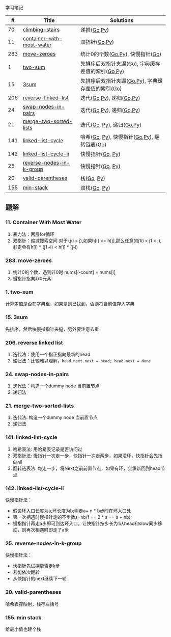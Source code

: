 学习笔记


|#|Title|Solutions|
|---|---|------|
|70|[climbing-stairs](https://leetcode-cn.com/problems/climbing-stairs) | 递推([Go](70/climbing_stairs.go),[Py](70/climbing_stairs.py))|
|11|[container-with-most-water](https://leetcode-cn.com/problems/container-with-most-water) | 双指针([Go](11/container_with_most_water.go),[Py](11/container_with_most_water.py))|
|283|[move-zeroes](https://leetcode-cn.com/problems/move-zeroes)| 统计0的个数([Go](283/move_zeros.go),[Py](283/move_zeros.py)), 快慢指针([Go](283/move_zeros.go))|
|1|[two-sum](https://leetcode-cn.com/problems/two-sum)| 先排序后双指针夹逼([Go](1/two_sum.go)), 字典缓存差值的索引([Go](1/two_sum_2.go),[Py](1/two_sum.py))|
|15|[3sum](https://leetcode-cn.com/problems/3sum)| 先排序后双指针夹逼([Go](15/3sum_2.go),[Py](15/3sum.py)), 字典缓存差值的索引([Go](15/3sum.go))|
|206|[reverse-linked-list](https://leetcode-cn.com/problems/reverse-linked-list)| 迭代([Go](206/reverse_linked_list.go),[Py](206/reverse_linked_list.py)), 递归([Go](206/reverse_linked_list2.go),[Py](206/reverse_linked_list2.py))|
|24|[swap-nodes-in-pairs](https://leetcode-cn.com/problems/swap-nodes-in-pairs)| 迭代([Go](24/swap_nodes_in_pairs2.go),[Py](24/swap_nodes_in_pairs2.py)), 递归([Go](24/swap_nodes_in_pairs.go),[Py](24/swap_nodes_in_pairs.py))|
|21|[merge-two-sorted-lists](https://leetcode-cn.com/problems/merge-two-sorted-lists) | 迭代([Go](21/merge_two_sorted_lists.go), [Py](21/merge_two_sorted_lists.py)), 递归([Go](21/merge_two_sorted_lists2.go),[Py](21/merge_two_sorted_lists2.py))|
|141|[linked-list-cycle](https://leetcode-cn.com/problems/linked-list-cycle) | 哈希([Go](141/linked_list_cycle.go), [Py](141/linked_list_cycle.py)), 快慢指针([Go](141/linked_list_cycle2.go),[Py](141/linked_list_cycle2.py)), 翻转链表([Go](141/linked_list_cycle3.go))|
|142|[linked-list-cycle-ii](https://leetcode-cn.com/problems/linked-list-cycle-ii) | 快慢指针([Go](142/linked_list_cycle_ii.go), [Py](142/linked_list_cycle_ii.py))|
|25|[reverse-nodes-in-k-group](https://leetcode-cn.com/problems/reverse-nodes-in-k-group) | 快慢指针([Go](25/reverse_nodes_in_k_group.go), [Py](25/reverse_nodes_in_k_group.py))|
|20|[valid-parentheses](https://leetcode-cn.com/problems/valid-parentheses) | 栈([Go](20/valid_parentheses.go), [Py](20/valid_parentheses.py))|
|155|[min-stack](https://leetcode-cn.com/problems/min-stack) | 双栈([Go](155/min_stack.go), [Py](155/min_stack.py))|




## 题解

### 11. Container With Most Water

1. 暴力法：两层for循环
2. 双指针：缩减搜索空间
   对于i,j(i < j),如果h[i] <= h[j],那么任意的j1(i < j1 < j),必定会有h[i] * (j1 -i) < h[i] * (j-i)
   
   
### 283. move-zeroes

1. 统计0的个数，遇到非0时 nums[i-count] = nums[i] 
2. 慢指针指向非0元素

### 1. two-sum

计算差值是否在字典里，如果是则已找到，否则将当前值存入字典

### 15. 3sum

先排序，然后快慢指指针夹逼，另外要注意去重


### 206. reverse linked list

1. 迭代法：使用一个指正指向最新的head
2. 递归法：比较难以理解，`head.next.next = head; head.next = None`

### 24. swap-nodes-in-pairs

1. 迭代法：构造一个dummy node 当前置节点
2. 递归法

### 21. merge-two-sorted-lists

1. 迭代法: 构造一个dummy node 当前置节点
2. 递归法


### 141. linked-list-cycle 

1. 哈希表法: 用哈希表记录是否访问过
2. 双指针法: 慢指针一次走一步，快指针一次走两步，如果没环，快指针会先指向nil
3. 翻转链表法: 每走一步，将Next之前前置节点，如果有环，会重新回到head节点

### 142. linked-list-cycle-ii 

快慢指针法： 
  - 假设环入口长度为a,环长度为b;则走a+ n * b步时在环入口处
  - 第一次相遇时慢指针走的不步数s=nb(f == 2 * s == s + nb);
  - 慢指指针再走a步即可到达环入口，让快指针按步长为1从head和slow同步移动，则再次相遇时即走了a步
  
  
### 25. reverse-nodes-in-k-group

快慢指针法：
  - 快指针先试探能否走k步
  - 若能依次翻转
  - 从快指针的next继续下一轮


### 20. valid-parentheses

哈希表存映射，栈存左括号

### 155. min stack

给最小值也建个栈